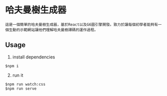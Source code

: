 # 哈夫曼樹生成器
    這是一個簡單的哈夫曼樹生成器，基於React以及G6圖引擎開發。致力於讓每個初學者能夠有一個生動的示範網站讓他們理解哈夫曼樹譯碼的運作過程。
## Usage
1. install dependencies
```
$npm i
```
2. run it
```
$npm run watch:css
$npm run serve
```